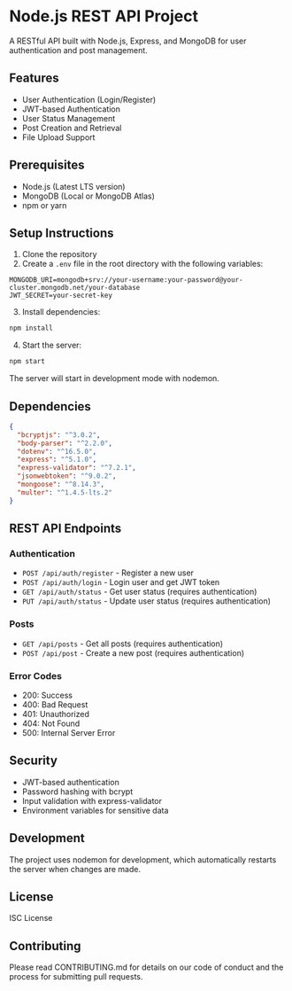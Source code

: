 # Node.js REST API Project

A RESTful API built with Node.js, Express, and MongoDB for user authentication and post management.

## Features
- User Authentication (Login/Register)
- JWT-based Authentication
- User Status Management
- Post Creation and Retrieval
- File Upload Support

## Prerequisites
- Node.js (Latest LTS version)
- MongoDB (Local or MongoDB Atlas)
- npm or yarn

## Setup Instructions

1. Clone the repository
2. Create a `.env` file in the root directory with the following variables:
```env
MONGODB_URI=mongodb+srv://your-username:your-password@your-cluster.mongodb.net/your-database
JWT_SECRET=your-secret-key
```

3. Install dependencies:
```bash
npm install
```

4. Start the server:
```bash
npm start
```

The server will start in development mode with nodemon.

## Dependencies

```json
{
  "bcryptjs": "^3.0.2",
  "body-parser": "^2.2.0",
  "dotenv": "^16.5.0",
  "express": "^5.1.0",
  "express-validator": "^7.2.1",
  "jsonwebtoken": "^9.0.2",
  "mongoose": "^8.14.3",
  "multer": "^1.4.5-lts.2"
}
```

## REST API Endpoints

### Authentication
- `POST /api/auth/register` - Register a new user
- `POST /api/auth/login` - Login user and get JWT token
- `GET /api/auth/status` - Get user status (requires authentication)
- `PUT /api/auth/status` - Update user status (requires authentication)

### Posts
- `GET /api/posts` - Get all posts (requires authentication)
- `POST /api/post` - Create a new post (requires authentication)

### Error Codes
- 200: Success
- 400: Bad Request
- 401: Unauthorized
- 404: Not Found
- 500: Internal Server Error

## Security

- JWT-based authentication
- Password hashing with bcrypt
- Input validation with express-validator
- Environment variables for sensitive data

## Development

The project uses nodemon for development, which automatically restarts the server when changes are made.

## License

ISC License

## Contributing

Please read CONTRIBUTING.md for details on our code of conduct and the process for submitting pull requests.
